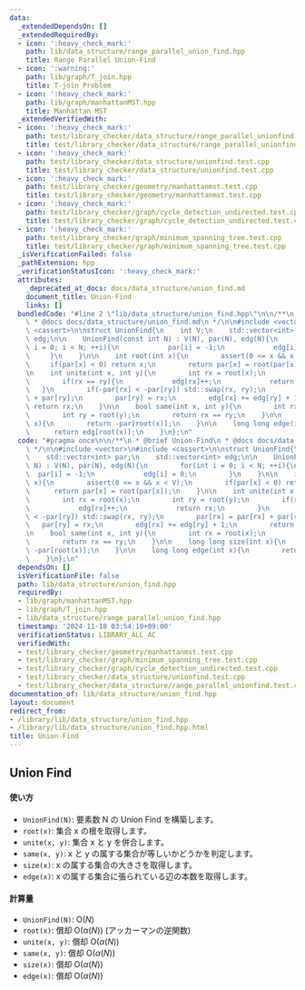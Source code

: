 ```yaml
---
data:
  _extendedDependsOn: []
  _extendedRequiredBy:
  - icon: ':heavy_check_mark:'
    path: lib/data_structure/range_parallel_union_find.hpp
    title: Range Parallel Union-Find
  - icon: ':warning:'
    path: lib/graph/T_join.hpp
    title: T-join Problem
  - icon: ':heavy_check_mark:'
    path: lib/graph/manhattanMST.hpp
    title: Manhattan MST
  _extendedVerifiedWith:
  - icon: ':heavy_check_mark:'
    path: test/library_checker/data_structure/range_parallel_unionfind.test.cpp
    title: test/library_checker/data_structure/range_parallel_unionfind.test.cpp
  - icon: ':heavy_check_mark:'
    path: test/library_checker/data_structure/unionfind.test.cpp
    title: test/library_checker/data_structure/unionfind.test.cpp
  - icon: ':heavy_check_mark:'
    path: test/library_checker/geometry/manhattanmst.test.cpp
    title: test/library_checker/geometry/manhattanmst.test.cpp
  - icon: ':heavy_check_mark:'
    path: test/library_checker/graph/cycle_detection_undirected.test.cpp
    title: test/library_checker/graph/cycle_detection_undirected.test.cpp
  - icon: ':heavy_check_mark:'
    path: test/library_checker/graph/minimum_spanning_tree.test.cpp
    title: test/library_checker/graph/minimum_spanning_tree.test.cpp
  _isVerificationFailed: false
  _pathExtension: hpp
  _verificationStatusIcon: ':heavy_check_mark:'
  attributes:
    _deprecated_at_docs: docs/data_structure/union_find.md
    document_title: Union-Find
    links: []
  bundledCode: "#line 2 \"lib/data_structure/union_find.hpp\"\n\n/**\n * @brief Union-Find\n\
    \ * @docs docs/data_structure/union_find.md\n */\n\n#include <vector>\n#include\
    \ <cassert>\n\nstruct UnionFind{\n    int V;\n    std::vector<int> par;\n    std::vector<int>\
    \ edg;\n\n    UnionFind(const int N) : V(N), par(N), edg(N){\n        for(int\
    \ i = 0; i < N; ++i){\n            par[i] = -1;\n            edg[i] = 0;\n   \
    \     }\n    }\n\n    int root(int x){\n        assert(0 <= x && x < V);\n   \
    \     if(par[x] < 0) return x;\n        return par[x] = root(par[x]);\n    }\n\
    \n    int unite(int x, int y){\n        int rx = root(x);\n        int ry = root(y);\n\
    \        if(rx == ry){\n            edg[rx]++;\n            return rx;\n     \
    \   }\n        if(-par[rx] < -par[ry]) std::swap(rx, ry);\n        par[rx] = par[rx]\
    \ + par[ry];\n        par[ry] = rx;\n        edg[rx] += edg[ry] + 1;\n       \
    \ return rx;\n    }\n\n    bool same(int x, int y){\n        int rx = root(x);\n\
    \        int ry = root(y);\n        return rx == ry;\n    }\n\n    long long size(int\
    \ x){\n        return -par[root(x)];\n    }\n\n    long long edge(int x){\n  \
    \      return edg[root(x)];\n    }\n};\n"
  code: "#pragma once\n\n/**\n * @brief Union-Find\n * @docs docs/data_structure/union_find.md\n\
    \ */\n\n#include <vector>\n#include <cassert>\n\nstruct UnionFind{\n    int V;\n\
    \    std::vector<int> par;\n    std::vector<int> edg;\n\n    UnionFind(const int\
    \ N) : V(N), par(N), edg(N){\n        for(int i = 0; i < N; ++i){\n          \
    \  par[i] = -1;\n            edg[i] = 0;\n        }\n    }\n\n    int root(int\
    \ x){\n        assert(0 <= x && x < V);\n        if(par[x] < 0) return x;\n  \
    \      return par[x] = root(par[x]);\n    }\n\n    int unite(int x, int y){\n\
    \        int rx = root(x);\n        int ry = root(y);\n        if(rx == ry){\n\
    \            edg[rx]++;\n            return rx;\n        }\n        if(-par[rx]\
    \ < -par[ry]) std::swap(rx, ry);\n        par[rx] = par[rx] + par[ry];\n     \
    \   par[ry] = rx;\n        edg[rx] += edg[ry] + 1;\n        return rx;\n    }\n\
    \n    bool same(int x, int y){\n        int rx = root(x);\n        int ry = root(y);\n\
    \        return rx == ry;\n    }\n\n    long long size(int x){\n        return\
    \ -par[root(x)];\n    }\n\n    long long edge(int x){\n        return edg[root(x)];\n\
    \    }\n};\n"
  dependsOn: []
  isVerificationFile: false
  path: lib/data_structure/union_find.hpp
  requiredBy:
  - lib/graph/manhattanMST.hpp
  - lib/graph/T_join.hpp
  - lib/data_structure/range_parallel_union_find.hpp
  timestamp: '2024-11-18 03:54:10+09:00'
  verificationStatus: LIBRARY_ALL_AC
  verifiedWith:
  - test/library_checker/geometry/manhattanmst.test.cpp
  - test/library_checker/graph/minimum_spanning_tree.test.cpp
  - test/library_checker/graph/cycle_detection_undirected.test.cpp
  - test/library_checker/data_structure/unionfind.test.cpp
  - test/library_checker/data_structure/range_parallel_unionfind.test.cpp
documentation_of: lib/data_structure/union_find.hpp
layout: document
redirect_from:
- /library/lib/data_structure/union_find.hpp
- /library/lib/data_structure/union_find.hpp.html
title: Union-Find
---
```

## Union Find

#### 使い方

- `UnionFind(N)`: 要素数 N の Union Find を構築します。
- `root(x)`: 集合 x の根を取得します。
- `unite(x, y)`: 集合 x と y を併合します。
- `same(x, y)`: x と y の属する集合が等しいかどうかを判定します。
- `size(x)`: x の属する集合の大きさを取得します。
- `edge(x)`: x の属する集合に張られている辺の本数を取得します。

#### 計算量

- `UnionFind(N)`: $\mathrm{O}(N)$
- `root(x)`: 償却 $\mathrm{O}(\alpha(N))$ (アッカーマンの逆関数)
- `unite(x, y)`: 償却 $\mathrm{O}(\alpha(N))$
- `same(x, y)`: 償却 $\mathrm{O}(\alpha(N))$
- `size(x)`: 償却 $\mathrm{O}(\alpha(N))$
- `edge(x)`: 償却 $\mathrm{O}(\alpha(N))$
